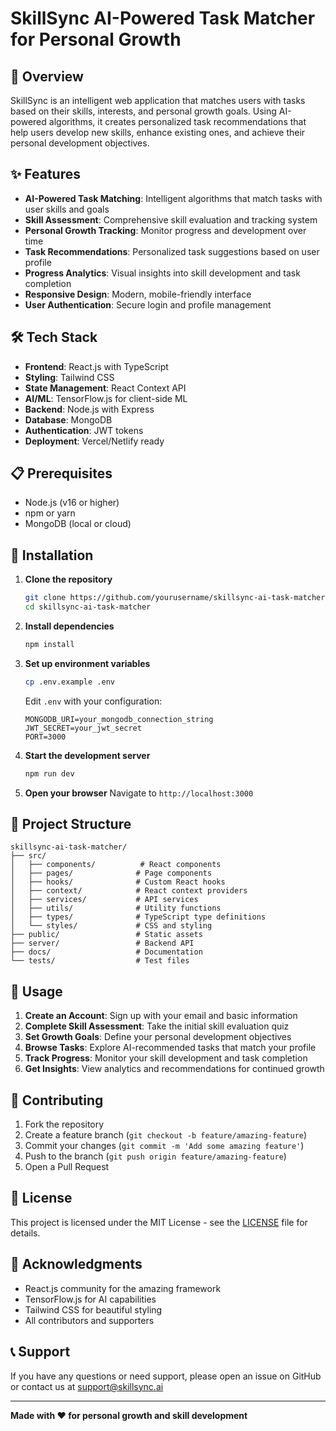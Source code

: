 # SkillSync AI-Powered Task Matcher for Personal Growth

## 🚀 Overview

SkillSync is an intelligent web application that matches users with tasks based on their skills, interests, and personal growth goals. Using AI-powered algorithms, it creates personalized task recommendations that help users develop new skills, enhance existing ones, and achieve their personal development objectives.

## ✨ Features

- **AI-Powered Task Matching**: Intelligent algorithms that match tasks with user skills and goals
- **Skill Assessment**: Comprehensive skill evaluation and tracking system
- **Personal Growth Tracking**: Monitor progress and development over time
- **Task Recommendations**: Personalized task suggestions based on user profile
- **Progress Analytics**: Visual insights into skill development and task completion
- **Responsive Design**: Modern, mobile-friendly interface
- **User Authentication**: Secure login and profile management

## 🛠️ Tech Stack

- **Frontend**: React.js with TypeScript
- **Styling**: Tailwind CSS
- **State Management**: React Context API
- **AI/ML**: TensorFlow.js for client-side ML
- **Backend**: Node.js with Express
- **Database**: MongoDB
- **Authentication**: JWT tokens
- **Deployment**: Vercel/Netlify ready

## 📋 Prerequisites

- Node.js (v16 or higher)
- npm or yarn
- MongoDB (local or cloud)

## 🚀 Installation

1. **Clone the repository**
   ```bash
   git clone https://github.com/yourusername/skillsync-ai-task-matcher.git
   cd skillsync-ai-task-matcher
   ```

2. **Install dependencies**
   ```bash
   npm install
   ```

3. **Set up environment variables**
   ```bash
   cp .env.example .env
   ```
   Edit `.env` with your configuration:
   ```
   MONGODB_URI=your_mongodb_connection_string
   JWT_SECRET=your_jwt_secret
   PORT=3000
   ```

4. **Start the development server**
   ```bash
   npm run dev
   ```

5. **Open your browser**
   Navigate to `http://localhost:3000`

## 📁 Project Structure

```
skillsync-ai-task-matcher/
├── src/
│   ├── components/          # React components
│   ├── pages/              # Page components
│   ├── hooks/              # Custom React hooks
│   ├── context/            # React context providers
│   ├── services/           # API services
│   ├── utils/              # Utility functions
│   ├── types/              # TypeScript type definitions
│   └── styles/             # CSS and styling
├── public/                 # Static assets
├── server/                 # Backend API
├── docs/                   # Documentation
└── tests/                  # Test files
```

## 🎯 Usage

1. **Create an Account**: Sign up with your email and basic information
2. **Complete Skill Assessment**: Take the initial skill evaluation quiz
3. **Set Growth Goals**: Define your personal development objectives
4. **Browse Tasks**: Explore AI-recommended tasks that match your profile
5. **Track Progress**: Monitor your skill development and task completion
6. **Get Insights**: View analytics and recommendations for continued growth

## 🤝 Contributing

1. Fork the repository
2. Create a feature branch (`git checkout -b feature/amazing-feature`)
3. Commit your changes (`git commit -m 'Add some amazing feature'`)
4. Push to the branch (`git push origin feature/amazing-feature`)
5. Open a Pull Request

## 📝 License

This project is licensed under the MIT License - see the [LICENSE](LICENSE) file for details.

## 🙏 Acknowledgments

- React.js community for the amazing framework
- TensorFlow.js for AI capabilities
- Tailwind CSS for beautiful styling
- All contributors and supporters

## 📞 Support

If you have any questions or need support, please open an issue on GitHub or contact us at support@skillsync.ai

---

**Made with ❤️ for personal growth and skill development** 